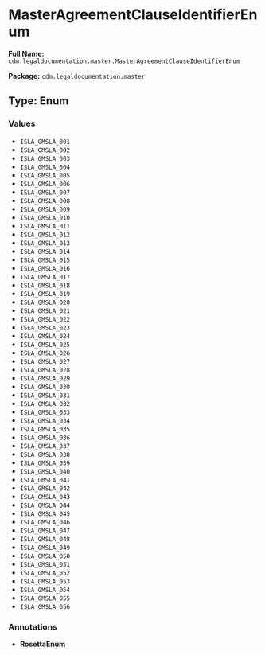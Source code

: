 # MasterAgreementClauseIdentifierEnum

**Full Name:** `cdm.legaldocumentation.master.MasterAgreementClauseIdentifierEnum`

**Package:** `cdm.legaldocumentation.master`

## Type: Enum

### Values

- `ISLA_GMSLA_001`
- `ISLA_GMSLA_002`
- `ISLA_GMSLA_003`
- `ISLA_GMSLA_004`
- `ISLA_GMSLA_005`
- `ISLA_GMSLA_006`
- `ISLA_GMSLA_007`
- `ISLA_GMSLA_008`
- `ISLA_GMSLA_009`
- `ISLA_GMSLA_010`
- `ISLA_GMSLA_011`
- `ISLA_GMSLA_012`
- `ISLA_GMSLA_013`
- `ISLA_GMSLA_014`
- `ISLA_GMSLA_015`
- `ISLA_GMSLA_016`
- `ISLA_GMSLA_017`
- `ISLA_GMSLA_018`
- `ISLA_GMSLA_019`
- `ISLA_GMSLA_020`
- `ISLA_GMSLA_021`
- `ISLA_GMSLA_022`
- `ISLA_GMSLA_023`
- `ISLA_GMSLA_024`
- `ISLA_GMSLA_025`
- `ISLA_GMSLA_026`
- `ISLA_GMSLA_027`
- `ISLA_GMSLA_028`
- `ISLA_GMSLA_029`
- `ISLA_GMSLA_030`
- `ISLA_GMSLA_031`
- `ISLA_GMSLA_032`
- `ISLA_GMSLA_033`
- `ISLA_GMSLA_034`
- `ISLA_GMSLA_035`
- `ISLA_GMSLA_036`
- `ISLA_GMSLA_037`
- `ISLA_GMSLA_038`
- `ISLA_GMSLA_039`
- `ISLA_GMSLA_040`
- `ISLA_GMSLA_041`
- `ISLA_GMSLA_042`
- `ISLA_GMSLA_043`
- `ISLA_GMSLA_044`
- `ISLA_GMSLA_045`
- `ISLA_GMSLA_046`
- `ISLA_GMSLA_047`
- `ISLA_GMSLA_048`
- `ISLA_GMSLA_049`
- `ISLA_GMSLA_050`
- `ISLA_GMSLA_051`
- `ISLA_GMSLA_052`
- `ISLA_GMSLA_053`
- `ISLA_GMSLA_054`
- `ISLA_GMSLA_055`
- `ISLA_GMSLA_056`
### Annotations

- **RosettaEnum**

